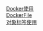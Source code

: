 


&emsp; [Docker使用](/docs/devops/docker/command.md)  
&emsp; [DockerFile](/docs/devops/docker/file.md)  
&emsp; [对象标签使用](/docs/devops/docker/objectLabel.md)  